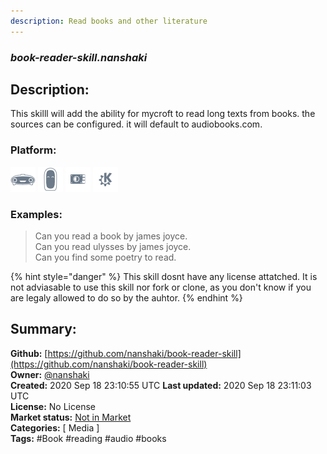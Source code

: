 ```yaml
---
description: Read books and other literature
---
```


### _book-reader-skill.nanshaki_  
## Description:  
This skilll will add the ability for mycroft to read long texts from books. the sources can be configured. it will default to audiobooks.com.  
  
  
### Platform:  
 ![Mark I](../.gitbook/assets/mark-1-icon.png)  ![Mark II](../.gitbook/assets/mark-2-icon.png)  ![Picroft](../.gitbook/assets/picroft-icon.png)  ![plasmoid](../.gitbook/assets/kde.png)   
### Examples:  
> Can you read a book by james joyce.  
> Can you read ulysses by james joyce.  
> Can you find some poetry to read.  
  
{% hint style="danger" %}
This skill dosnt have any license attatched. It is not adviasable to use this skill nor fork or clone, as you don't know if you are legaly allowed to do so by the auhtor.
{% endhint %}
  
## Summary:  
**Github:** [https://github.com/nanshaki/book-reader-skill](https://github.com/nanshaki/book-reader-skill)  
**Owner:** [@nanshaki](https://github.com/nanshaki)  
**Created:** 2020 Sep 18 23:10:55 UTC  **Last updated:** 2020 Sep 18 23:11:03 UTC  
**License:** No License  
**Market status:** [Not in Market](https://market.mycroft.ai/skill/)  
**Categories:** [ Media ]   
**Tags:** \#Book \#reading \#audio \#books   
